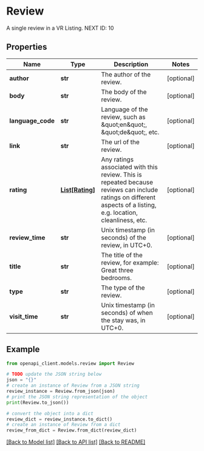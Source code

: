 # Review

A single review in a VR Listing. NEXT ID: 10

## Properties

Name | Type | Description | Notes
------------ | ------------- | ------------- | -------------
**author** | **str** | The author of the review. | [optional] 
**body** | **str** | The body of the review. | [optional] 
**language_code** | **str** | Language of the review, such as \&quot;en\&quot;, \&quot;de\&quot;, etc. | [optional] 
**link** | **str** | The url of the review. | [optional] 
**rating** | [**List[Rating]**](Rating.md) | Any ratings associated with this review. This is repeated because reviews can include ratings on different aspects of a listing, e.g. location, cleanliness, etc. | [optional] 
**review_time** | **str** | Unix timestamp (in seconds) of the review, in UTC+0. | [optional] 
**title** | **str** | The title of the review, for example: Great three bedrooms. | [optional] 
**type** | **str** | The type of the review. | [optional] 
**visit_time** | **str** | Unix timestamp (in seconds) of when the stay was, in UTC+0. | [optional] 

## Example

```python
from openapi_client.models.review import Review

# TODO update the JSON string below
json = "{}"
# create an instance of Review from a JSON string
review_instance = Review.from_json(json)
# print the JSON string representation of the object
print(Review.to_json())

# convert the object into a dict
review_dict = review_instance.to_dict()
# create an instance of Review from a dict
review_from_dict = Review.from_dict(review_dict)
```
[[Back to Model list]](../README.md#documentation-for-models) [[Back to API list]](../README.md#documentation-for-api-endpoints) [[Back to README]](../README.md)


